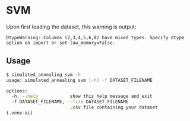 # SVM

Upon first loading the dataset, this warning is output:

```
DtypeWarning: Columns (2,3,4,5,6,8) have mixed types. Specify dtype option on import or set low_memory=False.
```

## Usage

```bash
$ simulated_annealing svm -h
usage: simulated_annealing svm [-h] -f DATASET_FILENAME

options:
  -h, --help            show this help message and exit
  -f DATASET_FILENAME, --file DATASET_FILENAME
                        .csv file containing your dataset
(.venv-ai)
```
